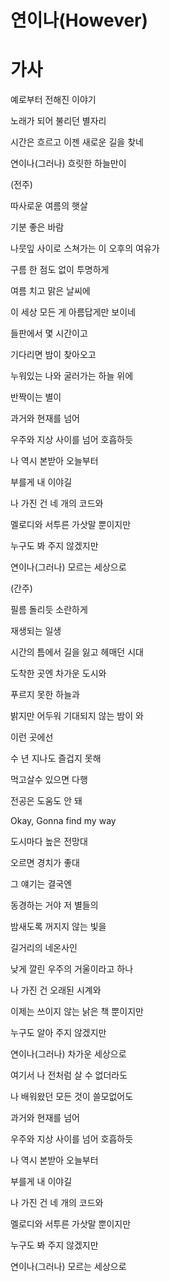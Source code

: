 # 연이나(However)

# 가사

예로부터 전해진 이야기

노래가 되어 불리던 별자리

시간은 흐르고 이젠 새로운 길을 찾네

연이나(그러나) 흐릿한 하늘만이

(전주)

따사로운 여름의 햇살

기분 좋은 바람

나뭇잎 사이로 스쳐가는 이 오후의 여유가

구름 한 점도 없이 투명하게

여름 치고 맑은 날씨에

이 세상 모든 게 아름답게만 보이네

들판에서 몇 시간이고

기다리면 밤이 찾아오고

누워있는 나와 굴러가는 하늘 위에

반짝이는 별이

과거와 현재를 넘어

우주와 지상 사이를 넘어 호흡하듯

나 역시 본받아 오늘부터

부를게 내 이야길

나 가진 건 네 개의 코드와

멜로디와 서투른 가삿말 뿐이지만

누구도 봐 주지 않겠지만

연이나(그러나) 모르는 세상으로

(간주)

필름 돌리듯 소란하게

재생되는 일생

시간의 틈에서 길을 잃고 헤매던 시대

도착한 곳엔 차가운 도시와

푸르지 못한 하늘과

밝지만 어두워 기대되지 않는 밤이 와

이런 곳에선

수 년 지나도 즐겁지 못해

먹고살수 있으면 다행

전공은 도움도 안 돼

Okay, Gonna find my way

도시마다 높은 전망대

오르면 경치가 좋대

그 얘기는 결국엔

동경하는 거야 저 별들의

밤새도록 꺼지지 않는 빛을

길거리의 네온사인

낮게 깔린 우주의 거울이라고 하나

나 가진 건 오래된 시계와

이제는 쓰이지 않는 낡은 책 뿐이지만

누구도 알아 주지 않겠지만

연이나(그러나) 차가운 세상으로

여기서 나 전처럼 살 수 없더라도

나 배워왔던 모든 것이 쓸모없어도

과거와 현재를 넘어

우주와 지상 사이를 넘어 호흡하듯

나 역시 본받아 오늘부터

부를게 내 이야길

나 가진 건 네 개의 코드와

멜로디와 서투른 가삿말 뿐이지만

누구도 봐 주지 않겠지만

연이나(그러나) 모르는 세상으로